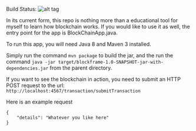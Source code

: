 Build Status: ![alt tag](https://travis-ci.org/rafritts/block-simple.svg?branch=master "Master Branch")

In its current form, this repo is nothing more than a educational tool for 
myself to learn how blockchain works.  If you would like to use it as well, the 
entry point for the app is BlockChainApp.java. 

To run this app, you will need Java 8 and Maven 3 installed.  

Simply run the command `mvn package` to build the jar, and the run the command
`java -jar target/blockframe-1.0-SNAPSHOT-jar-with-dependencies.jar` from the parent
directory.

If you want to see the blockchain in action, you need to submit an HTTP POST request to the url:
```http://localhost:4567/transaction/submitTransaction```

Here is an example request

```
{
    "details": "Whatever you like here"
}
```